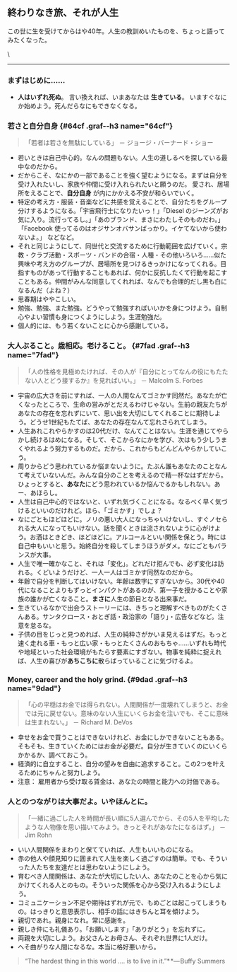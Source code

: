 終わりなき旅、それが人生
-------------------------

この世に生を受けてからはや40年。人生の教訓めいたものを、ちょっと語ってみたくなった。

\

* * * * *

### まずはじめに……

-   **人はいずれ死ぬ**。 言い換えれば、いまあなたは **生きている**。 いますぐなにか始めよう。死んだらなにもできなくなる。

### 若さと自分自身 {#64cf .graf--h3 name="64cf"}

> 「若者は若さを無駄にしている」 － ジョージ・バーナード・ショー

-   若いときは自己中心的。なんの問題もない。人生の道しるべを探している最中なのだから。
-   だからこそ、なにかの一部であることを強く望むようになる。まずは自分を受け入れたいし、家族や仲間に受け入れられたいと願うのだ。 愛され、居場所をえることで、**自分自身** が内にかかえる不安が和らいでいく。
-   特定の考え方・服装・音楽などに共感を覚えることで、自分たちをグループ分けするようになる。「宇宙飛行士になりたいっ！」「Diesel のジーンズがお気に入り。流行ってるし。」「あのブランド、まさにわたしそのものだわ。」「Facebook 使ってるのはオジサンオバサンばっかり。イケてないから使わないよ。」 などなど。
-   それと同じようにして、同世代と交流するために行動範囲を広げていく。宗教・クラブ活動・スポーツ・バンドの合宿・人種・その他いろいろ……似た興味や考え方のグループが、居場所を見つけるきっかけになってくれる。目指すものがあって行動することもあれば、何かに反抗したくて行動を起こすこともある。仲間がみんな同意してくれれば、なんでも合理的だし黒も白になるんだ（よね？）
-   思春期はややこしい。
-   勉強、勉強、また勉強。どうやって勉強すればいいかを身につけよう。自制心やよい習慣も身につくようにしよう。生涯勉強だ。
-   個人的には、もう若くないことに心から感謝している。

### 大人ぶること。歳相応。老けること。 {#7fad .graf--h3 name="7fad"}

> 「人の性格を見極めたければ、その人が『自分にとってなんの役にもたたない人とどう接するか』を見ればいい。」 － Malcolm S. Forbes

-   宇宙の広大さを前にすれば、一人の人間なんてゴミかす同然だ。あなたが亡くなったところで、生命の営みがとだえるわけじゃない。生前の親友たちがあなたの存在を忘れずにいて、思い出を大切にしてくれることに期待しよう。どうせ1世紀もたてば、あなたの存在なんて忘れさられてしまう。
- 人生あれこれやらかすのは20代だけ、なんてことはない。生涯を通じてやらかし続けるはめになる。そして、そこからなにかを学び、次はもう少しうまくやれるよう努力するものだ。だから、これからもどんどんやらかしていこう。 
-   周りからどう思われているか悩まないように。たぶん誰もあなたのことなんて考えていないんだ。みんな自分のことを考えるので精一杯なはずだから。ひょっとすると、**あなた**にどう思われているか悩んでるかもしれない。あー、あほらし。
-   人生は自己中心的ではないと、いずれ気づくことになる。なるべく早く気づけるといいのだけれど。ほら、「ゴミかす」でしょ？
-   なにごともほどほどに。ノリの悪い大人になっちゃいけないし、すぐノセられる大人になってもいけない。話を聞くときは流されないように心がけよう。お酒はときどき、ほどほどに。アルコールといい関係を保とう。時には自己中もいいと思う。始終自分を殺してしまうほうがダメ。なにごともバランスが大事。
-   人生で唯一確かなこと、それは「変化」。どれだけ拒んでも、必ず変化は訪れる。くどいようだけど、一人一人はゴミかす同然なのだから。
-   年齢で自分を判断してはいけない。年齢は数字にすぎないから。30代や40代になることよりもずっとインパクトがあるのが、第一子を授かることや家族の誰かが亡くなること。**まさに**人生の節目となる出来事だ。
-   生きているなかで出会うストーリーには、きちっと理解すべきものがたくさんある。サンタクロース・おとぎ話・政治家の「語り」・広告などなど。注意を怠るな。
-   子供の目をじっと見つめれば、人生の純粋さがかいま見えるはずだ。もっと速く走れる車・もっと広い家・もっとたくさんのおもちゃ……いずれも時代や地域といった社会環境がもたらす要素にすぎない。物事を純粋に捉えれば、人生の喜びが**あちこちに**散らばっていることに気づけるよ。

### Money, career and the holy grind. {#9dad .graf--h3 name="9dad"}

> 「心の平穏はお金では得られない。人間関係が一度壊れてしまうと、お金では元に戻せない。意味のない人生にいくらお金を注いでも、そこに意味は生まれない。」 － Richard M. DeVos

-  幸せをお金で買うことはできないけれど、お金にしかできないこともある。そもそも、生きていくためにはお金が必要だ。自分が生きていくのにいくらかかるか、調べておこう。
-   経済的に自立すること、自分の望みを自由に追求すること。この2つを叶えるためにちゃんと努力しよう。
-   注意： 雇用者から受け取る賃金は、あなたの時間と能力への対価である。

### 人とのつながりは大事だよ。いやほんとに。

> 「一緒に過ごした人を時間が長い順に5人選んでから、その5人を平均したような人物像を思い描いてみよう。きっとそれがあなたになるはず。」 － Jim Rohn

-   いい人間関係をまわりと保てていれば、人生もいいものになる。
-   赤の他人や顔見知りに囲まれて人生を楽しく過ごすのは簡単。でも、そういった人たちを友達だとは思わないようにしよう。
-   育むべき人間関係は、あなたが大切にしたい人、あなたのことを心から気にかけてくれる人とのもの。そういった関係を心から受け入れるようにしよう。
-   コミュニケーション不足や期待はずれが元で、もめごとは起こってしまうもの。はっきりと意思表示し、相手の話にはきちんと耳を傾けよう。
-   親切であれ。親身になれ。常に感謝を。
-   親しき仲にも礼儀あり。「お願いします」「ありがとう」を忘れずに。
-   両親を大切にしよう。お父さんとお母さん、それぞれ世界に1人だけ。
-   へそ曲がりな人間になるな。本当に格好悪いから。

> “The hardest thing in this world .… is to live in it.”* *— Buffy Summers
